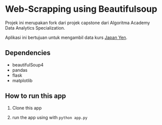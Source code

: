 # Web-Scrapping using Beautifulsoup

Projek ini merupakan fork dari projek capstone dari Algoritma Academy Data Analytics Specialization.

Aplikasi ini bertujuan untuk mengambil data kurs [Japan Yen](monexnews.com/kurs-valuta-asing.htm?kurs=JPY).

## Dependencies

- beautifulSoup4
- pandas
- flask
- matplotlib

## How to run this app

1. Clone this app

2. run the app using with `python app.py`
